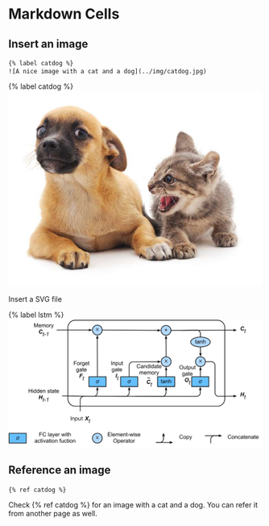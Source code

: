 # Markdown Cells

## Insert an image

```{.python .input .none}
{% label catdog %}
![A nice image with a cat and a dog](../img/catdog.jpg)
```

{% label catdog %}
![A nice image with a cat and a dog](../img/catdog.jpg)


Insert a SVG file

{% label lstm %}
![A LSTM cell](../img/lstm.svg)

## Reference an image

```{.python .input .none}
{% ref catdog %}
```

Check {% ref catdog %} for an image with a cat and a dog. You can refer it from
another page as well.
